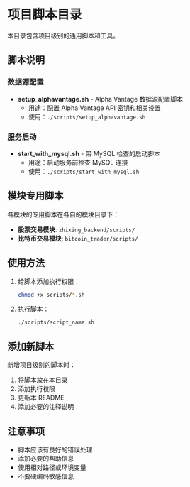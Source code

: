 # 项目脚本目录

本目录包含项目级别的通用脚本和工具。

## 脚本说明

### 数据源配置

- **setup_alphavantage.sh** - Alpha Vantage 数据源配置脚本
  - 用途：配置 Alpha Vantage API 密钥和相关设置
  - 使用：`./scripts/setup_alphavantage.sh`

### 服务启动

- **start_with_mysql.sh** - 带 MySQL 检查的启动脚本
  - 用途：启动服务前检查 MySQL 连接
  - 使用：`./scripts/start_with_mysql.sh`

## 模块专用脚本

各模块的专用脚本在各自的模块目录下：

- **股票交易模块**: `zhixing_backend/scripts/`
- **比特币交易模块**: `bitcoin_trader/scripts/`

## 使用方法

1. 给脚本添加执行权限：
   ```bash
   chmod +x scripts/*.sh
   ```

2. 执行脚本：
   ```bash
   ./scripts/script_name.sh
   ```

## 添加新脚本

新增项目级别的脚本时：
1. 将脚本放在本目录
2. 添加执行权限
3. 更新本 README
4. 添加必要的注释说明

## 注意事项

- 脚本应该有良好的错误处理
- 添加必要的帮助信息
- 使用相对路径或环境变量
- 不要硬编码敏感信息

